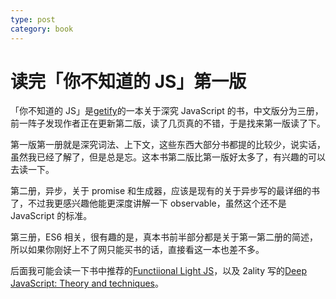 ```yaml
---
type: post
category: book
---
```


# 读完「你不知道的 JS」第一版


「你不知道的 JS」是[getify](https://github.com/getify)的一本关于深究 JavaScript 的书，中文版分为三册，前一阵子发现作者正在更新第二版，读了几页真的不错，于是找来第一版读了下。

第一版第一册就是深究词法、上下文，这些东西大部分书都提的比较少，说实话，虽然我已经了解了，但是总是忘。这本书第二版比第一版好太多了，有兴趣的可以去读一下。

第二册，异步，关于 promise 和生成器，应该是现有的关于异步写的最详细的书了，不过我更感兴趣他能更深度讲解一下 observable，虽然这个还不是 JavaScript 的标准。

第三册，ES6 相关，很有趣的是，真本书前半部分都是关于第一第二册的简述，所以如果你刚好上不了网只能买书的话，直接看这一本也差不多。

后面我可能会读一下书中推荐的[Functiional Light JS](https://github.com/getify/Functional-Light-JS)，以及 2ality 写的[Deep JavaScript: Theory and techniques](https://exploringjs.com/deep-js/)。

